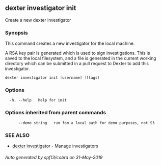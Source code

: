 ## dexter investigator init

Create a new dexter investigator

### Synopsis

This command creates a new investigator for the local machine.

A RSA key pair is generated which is used to sign investigations.
This is saved to the local filesystem, and a file is generated in
the current working directory which can be submitted in a pull
request to Dexter to add this investigator.

```
dexter investigator init [username] [flags]
```

### Options

```
  -h, --help   help for init
```

### Options inherited from parent commands

```
      --demo string   run fom a local path for demo purposes, not S3
```

### SEE ALSO

* [dexter investigator](dexter_investigator.md)	 - Manage investigators

###### Auto generated by spf13/cobra on 31-May-2019

